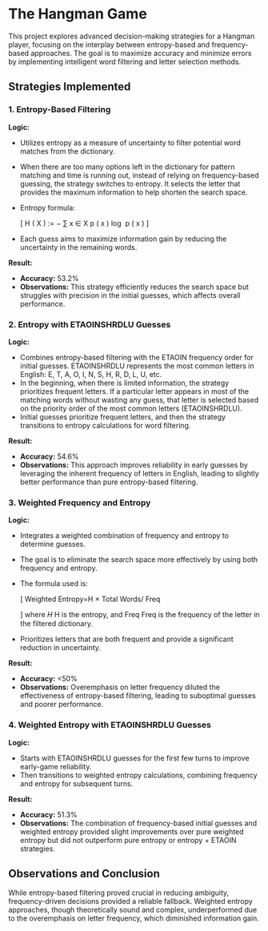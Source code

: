 # The Hangman Game

This project explores advanced decision-making strategies for a Hangman player, focusing on the interplay between entropy-based and frequency-based approaches. The goal is to maximize accuracy and minimize errors by implementing intelligent word filtering and letter selection methods.

## Strategies Implemented

### 1. Entropy-Based Filtering
**Logic:**

- Utilizes entropy as a measure of uncertainty to filter potential word matches from the dictionary.
- When there are too many options left in the dictionary for pattern matching and time is running out, instead of relying on frequency-based guessing, the strategy switches to entropy. It selects the letter that provides the maximum information to help shorten the search space.
- Entropy formula:

  \[
H
(
X
)
:=
−
∑
x
∈
X
p
(
x
)
log
⁡
p
(
x
)
  \]
  
- Each guess aims to maximize information gain by reducing the uncertainty in the remaining words.

**Result:**
- **Accuracy:** 53.2%
- **Observations:** This strategy efficiently reduces the search space but struggles with precision in the initial guesses, which affects overall performance.

### 2. Entropy with ETAOINSHRDLU Guesses
**Logic:**

- Combines entropy-based filtering with the ETAOIN frequency order for initial guesses. ETAOINSHRDLU represents the most common letters in English: E, T, A, O, I, N, S, H, R, D, L, U, etc.
- In the beginning, when there is limited information, the strategy prioritizes frequent letters. If a particular letter appears in most of the matching words without wasting any guess, that letter is selected based on the priority order of the most common letters (ETAOINSHRDLU).
- Initial guesses prioritize frequent letters, and then the strategy transitions to entropy calculations for word filtering.

**Result:**
- **Accuracy:** 54.6%
- **Observations:** This approach improves reliability in early guesses by leveraging the inherent frequency of letters in English, leading to slightly better performance than pure entropy-based filtering.

### 3. Weighted Frequency and Entropy
**Logic:**

- Integrates a weighted combination of frequency and entropy to determine guesses.
- The goal is to eliminate the search space more effectively by using both frequency and entropy. 
- The formula used is:

  \[
  Weighted Entropy=H × 
Total Words/
Freq

  \]
 where 
𝐻
H is the entropy, and 
Freq
Freq is the frequency of the letter in the filtered dictionary.
- Prioritizes letters that are both frequent and provide a significant reduction in uncertainty.

**Result:**
- **Accuracy:** <50%
- **Observations:** Overemphasis on letter frequency diluted the effectiveness of entropy-based filtering, leading to suboptimal guesses and poorer performance.

### 4. Weighted Entropy with ETAOINSHRDLU Guesses
**Logic:**

- Starts with ETAOINSHRDLU guesses for the first few turns to improve early-game reliability.
- Then transitions to weighted entropy calculations, combining frequency and entropy for subsequent turns.

**Result:**
- **Accuracy:** 51.3%
- **Observations:** The combination of frequency-based initial guesses and weighted entropy provided slight improvements over pure weighted entropy but did not outperform pure entropy or entropy + ETAOIN strategies.

## Observations and Conclusion

While entropy-based filtering proved crucial in reducing ambiguity, frequency-driven decisions provided a reliable fallback. Weighted entropy approaches, though theoretically sound and complex, underperformed due to the overemphasis on letter frequency, which diminished information gain.

